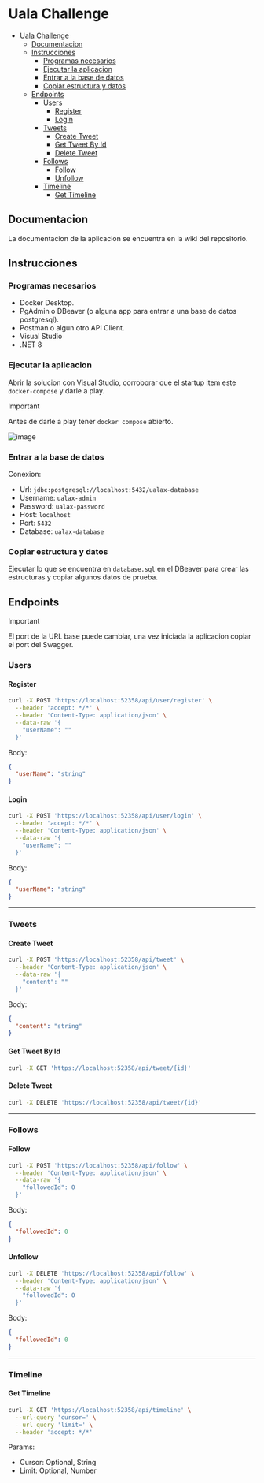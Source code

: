 # Uala Challenge

- [Uala Challenge](#uala-challenge)
  - [Documentacion](#documentacion)
  - [Instrucciones](#instrucciones)
    - [Programas necesarios](#programas-necesarios)
    - [Ejecutar la aplicacion](#ejecutar-la-aplicacion)
    - [Entrar a la base de datos](#entrar-a-la-base-de-datos)
    - [Copiar estructura y datos](#copiar-estructura-y-datos)
  - [Endpoints](#endpoints)
    - [Users](#users)
      - [Register](#register)
      - [Login](#login)
    - [Tweets](#tweets)
      - [Create Tweet](#create-tweet)
      - [Get Tweet By Id](#get-tweet-by-id)
      - [Delete Tweet](#delete-tweet)
    - [Follows](#follows)
      - [Follow](#follow)
      - [Unfollow](#unfollow)
    - [Timeline](#timeline)
      - [Get Timeline](#get-timeline)

## Documentacion

La documentacion de la aplicacion se encuentra en la wiki del repositorio.

## Instrucciones

### Programas necesarios

- Docker Desktop.
- PgAdmin o DBeaver (o alguna app para entrar a una base de datos postgresql).
- Postman o algun otro API Client.
- Visual Studio
- .NET 8

### Ejecutar la aplicacion

Abrir la solucion con Visual Studio, corroborar que el startup item este `docker-compose` y darle a play.
> [!IMPORTANT]  
> Antes de darle a play tener `docker compose` abierto.

![image](https://github.com/user-attachments/assets/05dddbd4-0410-4835-bd8c-b687361e166e)

### Entrar a la base de datos

Conexion:

- Url: `jdbc:postgresql://localhost:5432/ualax-database`
- Username: `ualax-admin`
- Password: `ualax-password`
- Host: `localhost`
- Port: `5432`
- Database: `ualax-database`

### Copiar estructura y datos

Ejecutar lo que se encuentra en `database.sql` en el DBeaver para crear las estructuras y copiar algunos datos de prueba.

## Endpoints

> [!IMPORTANT]  
> El port de la URL base puede cambiar, una vez iniciada la aplicacion copiar el port del Swagger.

### Users

#### Register

```bash
curl -X POST 'https://localhost:52358/api/user/register' \
  --header 'accept: */*' \
  --header 'Content-Type: application/json' \
  --data-raw '{
    "userName": ""
  }'
```

Body:
```json
{
  "userName": "string"
}
```

#### Login

```bash
curl -X POST 'https://localhost:52358/api/user/login' \
  --header 'accept: */*' \
  --header 'Content-Type: application/json' \
  --data-raw '{
    "userName": ""
  }'
```

Body:
```json
{
  "userName": "string"
}
```

---

### Tweets

#### Create Tweet

```bash
curl -X POST 'https://localhost:52358/api/tweet' \
  --header 'Content-Type: application/json' \
  --data-raw '{
    "content": ""
  }'
```

Body:

```json
{
  "content": "string"
}
```

#### Get Tweet By Id

```bash
curl -X GET 'https://localhost:52358/api/tweet/{id}'
```

#### Delete Tweet

```bash
curl -X DELETE 'https://localhost:52358/api/tweet/{id}'
```

---

### Follows

#### Follow

```bash
curl -X POST 'https://localhost:52358/api/follow' \
  --header 'Content-Type: application/json' \
  --data-raw '{
    "followedId": 0
  }'
```

Body:

```json
{
  "followedId": 0
}
```

#### Unfollow

```bash
curl -X DELETE 'https://localhost:52358/api/follow' \
  --header 'Content-Type: application/json' \
  --data-raw '{
    "followedId": 0
  }'
```

Body:

```json
{
  "followedId": 0
}
```

---

### Timeline

#### Get Timeline

```bash
curl -X GET 'https://localhost:52358/api/timeline' \
  --url-query 'cursor=' \
  --url-query 'limit=' \
  --header 'accept: */*'
```

Params:

- Cursor: Optional, String
- Limit: Optional, Number
  
